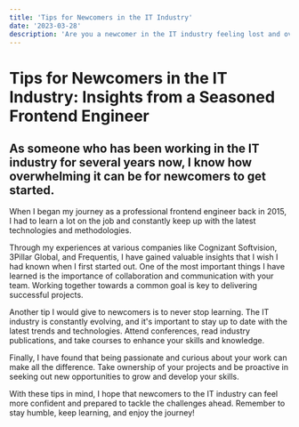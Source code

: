 ```yaml
---
title: 'Tips for Newcomers in the IT Industry'
date: '2023-03-28'
description: 'Are you a newcomer in the IT industry feeling lost and overwhelmed? As a frontend engineer with years of experience, I know how challenging it can be to get started. In this article, I share valuable insights and tips that I wish I had known when I first began my journey.'
---
```


# Tips for Newcomers in the IT Industry: Insights from a Seasoned Frontend Engineer

## As someone who has been working in the IT industry for several years now, I know how overwhelming it can be for newcomers to get started.

When I began my journey as a professional frontend engineer back in 2015, I had to learn a lot on the job and constantly keep up with the latest technologies and methodologies.

Through my experiences at various companies like Cognizant Softvision, 3Pillar Global, and Frequentis, I have gained valuable insights that I wish I had known when I first started out. One of the most important things I have learned is the importance of collaboration and communication with your team. Working together towards a common goal is key to delivering successful projects.

Another tip I would give to newcomers is to never stop learning. The IT industry is constantly evolving, and it's important to stay up to date with the latest trends and technologies. Attend conferences, read industry publications, and take courses to enhance your skills and knowledge.

Finally, I have found that being passionate and curious about your work can make all the difference. Take ownership of your projects and be proactive in seeking out new opportunities to grow and develop your skills.

With these tips in mind, I hope that newcomers to the IT industry can feel more confident and prepared to tackle the challenges ahead. Remember to stay humble, keep learning, and enjoy the journey!
